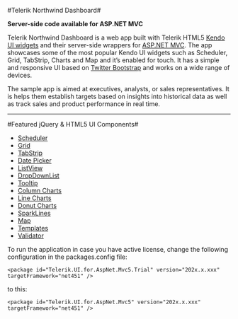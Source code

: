 #Telerik Northwind Dashboard#

**Server-side code available for ASP.NET MVC**

Telerik Northwind Dashboard is a web app built with Telerik HTML5 [Kendo UI widgets](http://www.telerik.com/kendo-ui) and their server-side wrappers for [ASP.NET MVC](http://www.telerik.com/aspnet-mvc). The app showcases some of the most popular Kendo UI widgets such as Scheduler, Grid, TabStrip, Charts and Map and it’s enabled for touch. It has a simple and responsive UI based on [Twitter Bootstrap](http://getbootstrap.com/) and works on a wide range of devices.

The sample app is aimed at executives, analysts, or sales representatives. It is helps them establish targets based on insights into historical data as well as track sales and product performance in real time.

----------

#Featured jQuery & HTML5 UI Components#

 - [Scheduler][1]
 - [Grid][2]
 - [TabStrip][3]
 - [Date Picker][4]
 - [ListView][5]
 - [DropDownList][6]
 - [Tooltip][7]
 - [Column Charts][8]
 - [Line Charts][9]
 - [Donut Charts][10]
 - [SparkLines][11]
 - [Map][12]
 - [Templates][13]
 - [Validator][14]


  [1]: http://www.telerik.com/kendo-ui/scheduler
  [2]: http://www.telerik.com/kendo-ui/grid
  [3]: http://www.telerik.com/kendo-ui/tabstrip
  [4]: http://www.telerik.com/kendo-ui/datetimepickers
  [5]: http://www.telerik.com/kendo-ui/listview
  [6]: http://www.telerik.com/kendo-ui/dropdownlist
  [7]: http://www.telerik.com/kendo-ui/tooltip
  [8]: http://demos.telerik.com/kendo-ui/dataviz/bar-charts/index.html
  [9]: http://demos.telerik.com/kendo-ui/dataviz/line-charts/index.html
  [10]: http://demos.telerik.com/kendo-ui/dataviz/donut-charts/index.htmll
  [11]: http://demos.telerik.com/kendo-ui/dataviz/sparklines/index.html
  [12]: http://www.telerik.com/kendo-ui/map
  [13]: http://demos.telerik.com/kendo-ui/web/templates/index.html
  [14]: http://demos.telerik.com/kendo-ui/web/validator/index.html

  To run the application in case you have active license, change the following configuration in the packages.config file: 
 ```
 <package id="Telerik.UI.for.AspNet.Mvc5.Trial" version="202x.x.xxx" targetFramework="net451" />
 ```
 to this: 
 ```
 <package id="Telerik.UI.for.AspNet.Mvc5" version="202x.x.xxx" targetFramework="net451" />
 ```

